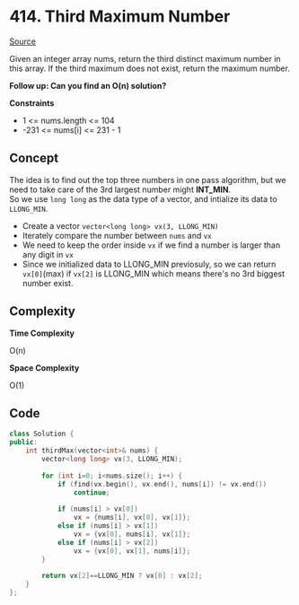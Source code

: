 # 414. Third Maximum Number

[Source](https://leetcode.com/problems/third-maximum-number/)  

Given an integer array nums, return the third distinct maximum number in this array. If the third maximum does not exist, return the maximum number.

**Follow up: Can you find an O(n) solution?**

**Constraints**

* 1 <= nums.length <= 104
* -231 <= nums[i] <= 231 - 1

## Concept

The idea is to find out the top three numbers in one pass algorithm, but we need to take care of the 3rd largest number might **INT_MIN**.  
So we use `long long` as the data type of a vector, and intialize its data to `LLONG_MIN`.  

* Create a vector `vector<long long> vx(3, LLONG_MIN)`
* Iterately compare the number between `nums` and `vx`
* We need to keep the order inside `vx` if we find a number is larger than any digit in `vx`
* Since we initialized data to LLONG_MIN previosuly, so we can return `vx[0]`(max) if `vx[2]` is LLONG_MIN which means there's no 3rd biggest number exist.

## Complexity

**Time Complexity**  

O(n)

**Space Complexity**  

O(1)

## Code
```c++
class Solution {
public:
    int thirdMax(vector<int>& nums) {
        vector<long long> vx(3, LLONG_MIN);
        
        for (int i=0; i<nums.size(); i++) {
            if (find(vx.begin(), vx.end(), nums[i]) != vx.end())
                continue;
            
            if (nums[i] > vx[0])
                vx = {nums[i], vx[0], vx[1]};
            else if (nums[i] > vx[1])
                vx = {vx[0], nums[i], vx[1]};
            else if (nums[i] > vx[2])
                vx = {vx[0], vx[1], nums[i]};
        }
        
        return vx[2]==LLONG_MIN ? vx[0] : vx[2];
    }
};
```
